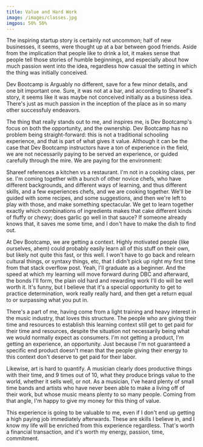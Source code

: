 ```yaml
---
title: Value and Hard Work
image: /images/classes.jpg
imgpos: 50% 50%
---
```


The inspiring startup story is certainly not uncommon; half of new businesses, it seems, were thought up at a bar between good friends. Aside from the implication that people like to drink a lot, it makes sense that people tell those stories of humble beginnings, and especially about how much passion went into the idea, regardless how casual the setting in which the thing was initially conceived.

Dev Bootcamp is Arguably no different, save for a few minor details, and one bit important one. Sure, it was not at a bar, and according to Shareef's story, it seems like it was maybe not conceived initially as a business idea. There's just as much passion in the inception of the place as in so many other successfuly endeavors. 

The thing that really stands out to me, and inspires me, is Dev Bootcamp's focus on both the opportunity, and the ownership. Dev Bootcamp has no problem being straight-forward: this is not a traditional schooling experience, and that is part of what gives it value. Although it can be the case that Dev Bootcamp instructors have a ton of experience in the field, we are not necessarily paying to be served an experience, or guided carefully through the mire. We are paying for the environment: 

Shareef references a kitchen vs a restaurant. I'm not in a cooking class, per se. I'm coming together with a bunch of other novice chefs, who have different backgrounds, and different ways of learning, and thus different skills, and a few experiences chefs, and we are cooking together. We'll be guided with some recipes, and some suggestions, and then we're left to play with those, and make something spectacular. We get to learn together exactly which combinations of ingredients makes that cake different kinds of fluffy or chewy; does garlic go well in that sauce? If someone already knows that, it saves me some time, and I don't have to make the dish to find out.

At Dev Bootcamp, we are getting a context. Highly motivated people (like ourselves, ahem) could probably easily learn all of this stuff on their own, but likely not quite this fast, or this well. I won't have to go back and relearn cultural things, or syntaxy things, etc, that I didn't pick up right my first time from that stack overflow post. Yeah, I'll graduate as a beginner. And the speed at which my learning will move forward during DBC and afterward, the bonds I'll form, the plain old hard and rewarding work I'll do will be well worth it. It's funny, but I believe that it's a special opportunity to get to practice determination, work really really hard, and then get a return equal to or surpassing what you put in.

There's a part of me, having come from a light training and heavy interest in the music industry, that loves this structure. The people who are giving their time and resources to establish this learning context still get to get paid for their time and resources, despite the situation not necessarily being what we would normally expect as consumers. I'm not getting a product, I'm getting an experience, an opportunity. Just because I'm not guaranteed a specific end product doesn't mean that the people giving their energy to this context don't deserve to get paid for their labor. 

Likewise, art is hard to quantify. A musician clearly does productive things with their time, and 9 times out of 10, what they produce brings value to the world, whether it sells well, or not. As a musician, I've heard plenty of small time bands and artists who have never been able to make a living off of their work, but whose music means plenty to so many people. Coming from that angle, I'm happy to give my money for this thing of value. 

This experience is going to be valuable to me, even if I don't end up getting a high paying job immediately afterwards. These are skills I believe in, and I know my life will be enriched from this experience regardless. That's worth a financial transaction, and it's worth my energy, passion, time, commitment.
